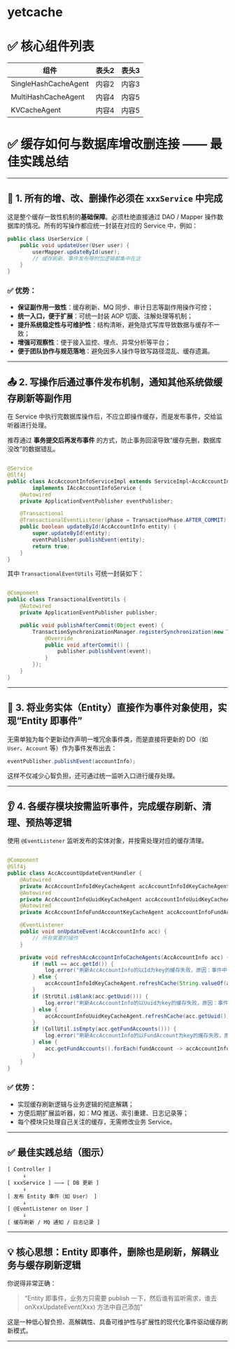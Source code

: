 # yetcache

# ✅ 核心组件列表

| 组件                   | 表头2 | 表头3 |
|----------------------|-----|-----|
| SingleHashCacheAgent | 内容2 | 内容3 |
| MultiHashCacheAgent  | 内容4 | 内容5 |         
| KVCacheAgent         | 内容4 | 内容5 |         

# ✅ 缓存如何与数据库增改删连接 —— 最佳实践总结

---

## 🔧 1. 所有的增、改、删操作必须在 `xxxService` 中完成

这是整个缓存一致性机制的**基础保障**。必须杜绝直接通过 DAO / Mapper 操作数据库的情况。所有的写操作都应统一封装在对应的
Service 中，例如：

```java
public class UserService {
    public void updateUser(User user) {
        userMapper.updateById(user);
        // 缓存刷新、事件发布等附加逻辑都集中在这
    }
}
```

### ✅ 优势：

- **保证副作用一致性**：缓存刷新、MQ 同步、审计日志等副作用操作可控；
- **统一入口，便于扩展**：可统一封装 AOP 切面、注解处理等机制；
- **提升系统稳定性与可维护性**：结构清晰，避免隐式写库导致数据与缓存不一致；
- **增强可观察性**：便于接入监控、埋点、异常分析等平台；
- **便于团队协作与规范落地**：避免因多人操作导致写路径混乱、缓存遗漏。

---

## 📤 2. 写操作后通过事件发布机制，通知其他系统做缓存刷新等副作用

在 Service 中执行完数据库操作后，不应立即操作缓存，而是发布事件，交给监听器进行处理。

推荐通过 **事务提交后再发布事件** 的方式，防止事务回滚导致“缓存先删，数据库没改”的数据错乱。

```java

@Service
@Slf4j
public class AccAccountInfoServiceImpl extends ServiceImpl<AccAccountInfoMapper, AccAccountInfo>
        implements IAccAccountInfoService {
    @Autowired
    private ApplicationEventPublisher eventPublisher;

    @Transactional
    @TransactionalEventListener(phase = TransactionPhase.AFTER_COMMIT)
    public boolean updateById(AccAccountInfo entity) {
        super.updateById(entity);
        eventPublisher.publishEvent(entity);
        return true;
    }
}

```

其中 `TransactionalEventUtils` 可统一封装如下：

```java

@Component
public class TransactionalEventUtils {
    @Autowired
    private ApplicationEventPublisher publisher;

    public void publishAfterCommit(Object event) {
        TransactionSynchronizationManager.registerSynchronization(new TransactionSynchronizationAdapter() {
            @Override
            public void afterCommit() {
                publisher.publishEvent(event);
            }
        });
    }
}

```

---

## 🔁 3. 将业务实体（Entity）直接作为事件对象使用，实现“Entity 即事件”

无需单独为每个更新动作声明一堆冗余事件类，而是直接将更新的 DO（如 `User`、`Account` 等）作为事件发布出去：

```java
eventPublisher.publishEvent(accountInfo);
```

这样不仅减少心智负担，还可通过统一监听入口进行缓存处理。

---

## 👂 4. 各缓存模块按需监听事件，完成缓存刷新、清理、预热等逻辑

使用 `@EventListener` 监听发布的实体对象，并按需处理对应的缓存清理。

```java

@Component
@Slf4j
public class AccAccountUpdateEventHandler {
    @Autowired
    private AccAccountInfoIdKeyCacheAgent accAccountInfoIdKeyCacheAgent;
    @Autowired
    private AccAccountInfoUuidKeyCacheAgent accAccountInfoUuidKeyCacheAgent;
    @Autowired
    private AccAccountInfoFundAccountKeyCacheAgent accAccountInfoFundAccountKeyCacheAgent;

    @EventListener
    public void onUpdateEvent(AccAccountInfo acc) {
        // 所有需要的操作
    }

    private void refreshAccAccountInfoCacheAgents(AccAccountInfo acc) {
        if (null == acc.getId()) {
            log.error("刷新AccAccountInfo的以Id为key的缓存失败，原因：事件中Id为空，请检查缓存一致性！event: {}", JSON.toJSON(acc));
        } else {
            accAccountInfoIdKeyCacheAgent.refreshCache(String.valueOf(acc.getId()));
        }
        if (StrUtil.isBlank(acc.getUuid())) {
            log.error("刷新AccAccountInfo的以Uuid为key的缓存失败，原因：事件中Uuid为空，请检查缓存一致性！event: {}", JSON.toJSON(acc));
        } else {
            accAccountInfoUuidKeyCacheAgent.refreshCache(acc.getUuid());
        }
        if (CollUtil.isEmpty(acc.getFundAccounts())) {
            log.error("刷新AccAccountInfo的以FundAccount为key的缓存失败，原因：事件中FundAccount为空，请检查缓存一致性！event: {}", JSON.toJSON(acc));
        } else {
            acc.getFundAccounts().forEach(fundAccount -> accAccountInfoFundAccountKeyCacheAgent.refreshCache(fundAccount));
        }
    }
}
```

### ✅ 优势：

- 实现缓存刷新逻辑与业务逻辑的彻底解耦；
- 方便后期扩展监听器，如：MQ 推送、索引重建、日志记录等；
- 每个模块只处理自己关注的缓存，无需修改业务 Service。

---

## ✅ 最佳实践总结（图示）

```text
[ Controller ]
     ↓
[ xxxService ] ——→ [ DB 更新 ]
     ↓
[ 发布 Entity 事件（如 User） ]
     ↓
[ @EventListener on User ]
     ↓
[ 缓存刷新 / MQ 通知 / 日志记录 ]
```

---

## 💡 核心思想：Entity 即事件，删除也是刷新，解耦业务与缓存刷新逻辑

你说得非常正确：

> “Entity 即事件，业务方只需要 publish 一下，然后谁有监听需求，谁去 onXxxUpdateEvent(Xxx) 方法中自己添加”

这是一种低心智负担、高解耦性、具备可维护性与扩展性的现代化事件驱动缓存刷新模式。

---